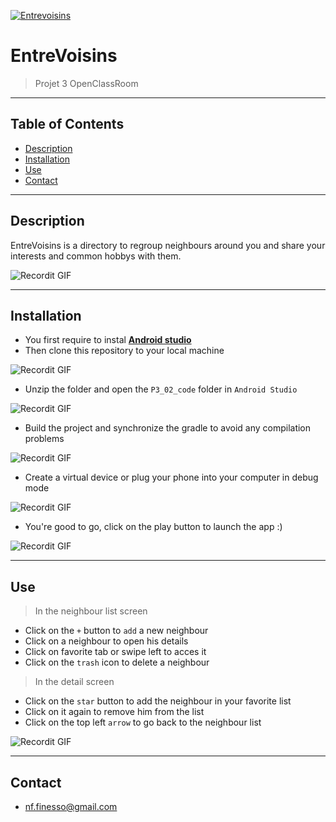 <a href="https://user.oc-static.com/upload/2019/04/04/15543713165688_icon-above-font%20copie.png" class="oc-imageLink oc-imageLink--disabled"><img src="https://user.oc-static.com/upload/2019/04/04/15543713165688_icon-above-font%20copie.png" alt="Entrevoisins"></a>

# EntreVoisins

> Projet 3 OpenClassRoom

---

## Table of Contents
- [Description](#description)
- [Installation](#installation)
- [Use](#use)
- [Contact](#contact)

---

## Description

EntreVoisins is a directory to regroup neighbours around you and share your interests and common hobbys with them.

![Recordit GIF](http://g.recordit.co/so0oSAPadS.gif)

---

## Installation
- You first require to instal <a href="https://developer.android.com/studio" target="_blank">**Android studio**</a>
- Then clone this repository to your local machine

![Recordit GIF](http://g.recordit.co/QbVBGynXYY.gif)


- Unzip the folder and open the `P3_02_code` folder in `Android Studio`

![Recordit GIF](http://g.recordit.co/5JOdhP7Oyw.gif)


- Build the project and synchronize the gradle to avoid any compilation problems

![Recordit GIF](http://g.recordit.co/qGQjHuiqlh.gif)


- Create a virtual device or plug your phone into your computer in debug mode

![Recordit GIF](http://g.recordit.co/fIFHtN5pmC.gif)


- You're good to go, click on the play button to launch the app :)

![Recordit GIF](http://g.recordit.co/QdAszizcJF.gif)

---

## Use
> In the neighbour list screen

- Click on the `+` button to `add` a new neighbour
- Click on a neighbour to open his details
- Click on favorite tab or swipe left to acces it
- Click on the `trash` icon to delete a neighbour	

> In the detail screen

- Click on the `star` button to add the neighbour in your favorite list
- Click on it again to remove him from the list
- Click on the top left `arrow` to go back to the neighbour list

![Recordit GIF](http://g.recordit.co/TJuxCs4ny0.gif)

---

## Contact
- nf.finesso@gmail.com
